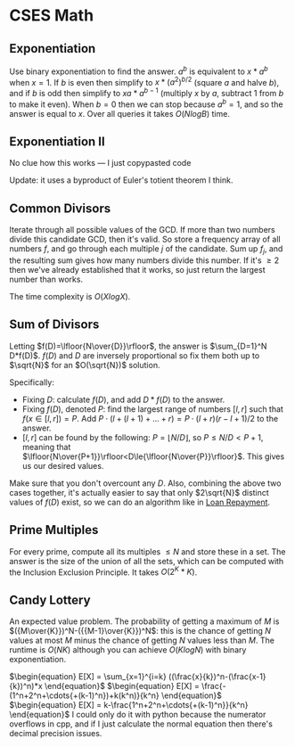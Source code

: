 # CSES Math

## Exponentiation
Use binary exponentiation to find the answer.
$a^b$ is equivalent to $x*a^b$ when $x = 1$. If $b$ is even then simplify to $x*(a^2)^{b/2}$ (square $a$ and halve $b$), and if $b$ is odd then simplify to $xa*a^{b-1}$ (multiply $x$ by $a$, subtract $1$ from $b$ to make it even). When $b=0$ then we can stop because $a^b = 1$, and so the answer is equal to $x$. Over all queries it takes $O(NlogB)$ time.

## Exponentiation II
No clue how this works — I just copypasted code

Update: it uses a byproduct of Euler's totient theorem I think.

## Common Divisors
Iterate through all possible values of the GCD. If more than two numbers divide this candidate GCD, then it's valid. So store a frequency array of all numbers $f$, and go through each multiple $j$ of the candidate. Sum up $f_j$, and the resulting sum gives how many numbers divide this number. If it's $\ge{2}$ then we've already established that it works, so just return the largest number than works.

The time complexity is $O(XlogX)$.

## Sum of Divisors
Letting $f(D)=\lfloor{N\over{D}}\rfloor$, the answer is $\sum_{D=1}^N D*f(D)$. $f(D)$ and $D$ are inversely proportional so fix them both up to $\sqrt{N}$ for an $O(\sqrt{N})$ solution.

Specifically:
 - Fixing $D$: calculate $f(D)$, and add $D*f(D)$ to the answer.
 - Fixing $f(D)$, denoted $P$: find the largest range of numbers $[l,r]$ such that $f(x\in[l,r])=P$. Add $P\cdot(l+(l+1)+\dots+r)=P\cdot(l+r)(r-l+1)/2$ to the answer. 
 - $[l,r]$ can be found by the following: $P=\lfloor{N/D}\rfloor$, so $P\le{N/D}<P+1$, meaning that $\lfloor{N\over{P+1}}\rfloor<D\le{\lfloor{N\over{P}}\rfloor}$. This gives us our desired values.

Make sure that you don't overcount any $D$. Also, combining the above two cases together, it's actually easier to say that only $2\sqrt{N}$ distinct values of $f(D)$ exist, so we can do an algorithm like in [Loan Repayment](https://usaco.org/index.php?page=viewproblem2&cpid=991).

## Prime Multiples
For every prime, compute all its multiples $\le N$ and store these in a set.
The answer is the size of the union of all the sets, which can be computed with the Inclusion Exclusion Principle. It takes $O(2^K*K)$.

## Candy Lottery
An expected value problem. The probability of getting a maximum of $M$ is $({M\over{K}})^N-({{M-1}\over{K}})^N$: this is the chance of getting $N$ values at most $M$ minus the chance of getting $N$ values less than $M$. The runtime is $O(NK)$ although you can achieve $O(KlogN)$ with binary exponentiation.

$\begin{equation}
E[X] = \sum_{x=1}^{i=k} ((\frac{x}{k})^n-(\frac{x-1}{k})^n)*x
\end{equation}$
$\begin{equation}
E[X] = \frac{-(1^n+2^n+\cdots{+(k-1)^n})+k(k^n)}{k^n}
\end{equation}$
$\begin{equation}
E[X] = k-\frac{1^n+2^n+\cdots{+(k-1)^n}}{k^n}
\end{equation}$
 I could only do it with python because the numerator overflows in cpp, and if I just calculate the normal equation then there's decimal precision issues.